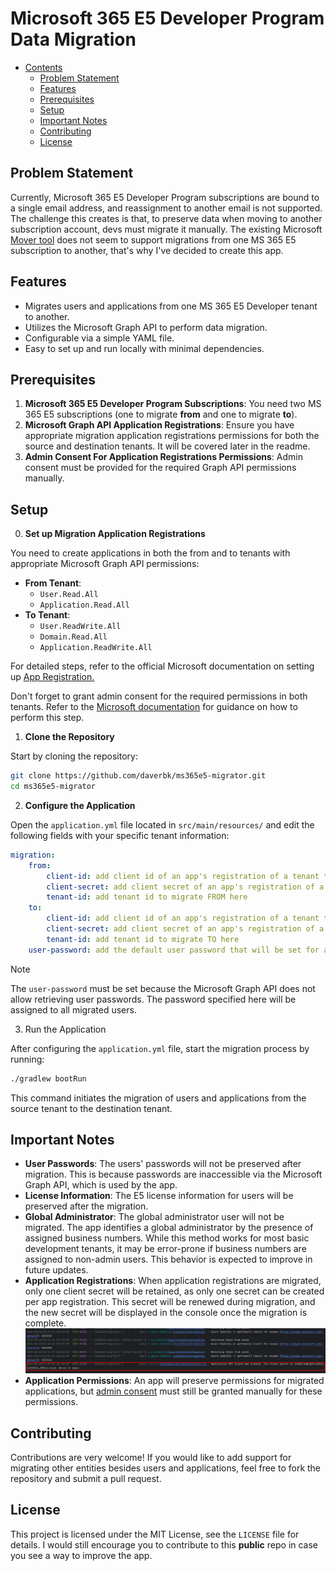 # Microsoft 365 E5 Developer Program Data Migration

<!-- TOC -->
* [Contents](#microsoft-365-e5-developer-program-data-migration)
  * [Problem Statement](#problem-statement)
  * [Features](#features)
  * [Prerequisites](#prerequisites)
  * [Setup](#setup)
  * [Important Notes](#important-notes)
  * [Contributing](#contributing)
  * [License](#license)
<!-- TOC -->

## Problem Statement

Currently, Microsoft 365 E5 Developer Program subscriptions are bound to a single email address, and
reassignment to another email is not supported. The challenge this creates is that, to preserve data
when moving to another subscription account, devs must migrate it manually. The existing Microsoft
[Mover tool](https://mover.io/index.html) does not seem to support migrations from one MS 365 E5
subscription to another, that's why I've decided to create this app.

## Features

- Migrates users and applications from one MS 365 E5 Developer tenant to another.
- Utilizes the Microsoft Graph API to perform data migration.
- Configurable via a simple YAML file.
- Easy to set up and run locally with minimal dependencies.

## Prerequisites

1. **Microsoft 365 E5 Developer Program Subscriptions**: You need two MS 365 E5 subscriptions (one
   to migrate **from** and one to migrate **to**).
2. **Microsoft Graph API Application Registrations**: Ensure you have appropriate migration
   application registrations permissions for both the source and destination tenants. It will be
   covered later in the readme.
3. **Admin Consent For Application Registrations Permissions**: Admin consent must be provided for
   the required Graph API permissions manually.

## Setup

0. **Set up Migration Application Registrations**

You need to create applications in both the from and to tenants with appropriate Microsoft Graph API
permissions:

- **From Tenant**:
    - `User.Read.All`
    - `Application.Read.All`
- **To Tenant**:
    - `User.ReadWrite.All`
    - `Domain.Read.All`
    - `Application.ReadWrite.All`

For detailed steps, refer to the official Microsoft documentation on setting up
[App Registration.](https://docs.microsoft.com/en-us/azure/active-directory/develop/quickstart-register-app)

Don't forget to grant admin consent for the required permissions in both tenants. Refer to
the [Microsoft documentation](https://docs.microsoft.com/en-us/azure/active-directory/manage-apps/grant-admin-consent)
for guidance on how to perform this step.

1. **Clone the Repository**

Start by cloning the repository:

```bash
git clone https://github.com/daverbk/ms365e5-migrator.git
cd ms365e5-migrator
```

2. **Configure the Application**

Open the `application.yml` file located in `src/main/resources/` and edit the following fields with
your specific tenant information:

```yaml
migration:
    from:
        client-id: add client id of an app's registration of a tenant to migrate FROM here
        client-secret: add client secret of an app's registration of a tenant to migrate FROM here
        tenant-id: add tenant id to migrate FROM here
    to:
        client-id: add client id of an app's registration of a tenant to migrate TO here
        client-secret: add client secret of an app's registration of a tenant to migrate TO here
        tenant-id: add tenant id to migrate TO here
    user-password: add the default user password that will be set for all migrated users here
```

> [!NOTE]
> The `user-password` must be set because the Microsoft Graph API does not allow retrieving user
> passwords. The password specified here will be assigned to all migrated users.

3. Run the Application

After configuring the `application.yml` file, start the migration process by running:

```bash
./gradlew bootRun
```

This command initiates the migration of users and applications from the source tenant to the
destination tenant.

## Important Notes

- **User Passwords**: The users' passwords will not be preserved after migration. This is because
  passwords are inaccessible via the Microsoft Graph API, which is used by the app.
- **License Information**: The E5 license information for users will be preserved after the
  migration.
- **Global Administrator**: The global administrator user will not be migrated. The app identifies a
  global administrator by the presence of assigned business numbers. While this method works for
  most basic development tenants, it may be error-prone if business numbers are assigned to
  non-admin users. This behavior is expected to improve in future updates.
- **Application Registrations**: When application registrations are migrated, only one client secret
  will be retained, as only one secret can be created per app registration. This secret will be
  renewed during migration, and the new secret will be displayed in the console once the migration
  is complete.
  ![image](readme-assets/app-registration-client-secret.png)
- **Application Permissions**: An app will preserve permissions for migrated applications, but
  [admin consent](https://docs.microsoft.com/en-us/azure/active-directory/manage-apps/grant-admin-consen)
  must still be granted manually for these permissions.

## Contributing

Contributions are very welcome! If you would like to add support for migrating other entities
besides users and applications, feel free to fork the repository and submit a pull request.

## License

This project is licensed under the MIT License, see the `LICENSE` file for details. I would still
encourage you to contribute to this **public** repo in case you see a way to improve the app. 
